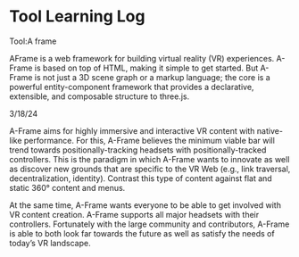 # Tool Learning Log

Tool:A frame

AFrame is a web framework for building virtual reality (VR) experiences. A-Frame is based on top of HTML, making it simple to get started. But A-Frame is not just a 3D scene graph or a markup language; the core is a powerful entity-component framework that provides a declarative, extensible, and composable structure to three.js.



3/18/24

A-Frame aims for highly immersive and interactive VR content with native-like performance. For this, A-Frame believes the minimum viable bar will trend towards positionally-tracking headsets with positionally-tracked controllers. This is the paradigm in which A-Frame wants to innovate as well as discover new grounds that are specific to the VR Web (e.g., link traversal, decentralization, identity). Contrast this type of content against flat and static 360° content and menus.

At the same time, A-Frame wants everyone to be able to get involved with VR content creation. A-Frame supports all major headsets with their controllers. Fortunately with the large community and contributors, A-Frame is able to both look far towards the future as well as satisfy the needs of today’s VR landscape.


<!-- 
https://aframe.io/docs/1.5.0/introduction/
* Things you tried, progress you made, etc
* Challenges, a-ha moments, etc
* Questions you still have
* What you're going to try next
-->
